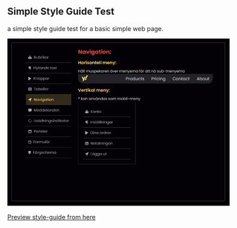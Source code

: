 ## Simple Style Guide Test

a simple style guide test for a basic simple web page.

![preview](/preview.JPG 'preview')

[Preview style-guide from here](https://alpha-mo.github.io/style-guide/ 'Preview style-guide from here')
